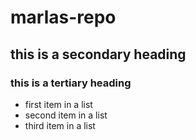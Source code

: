 # marlas-repo
## this is a secondary heading
### this is a tertiary heading
* first item in a list
* second item in a list
* third item in a list
